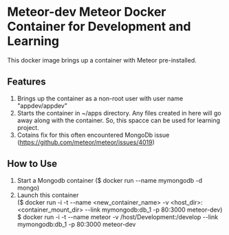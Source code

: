 # Meteor-dev Meteor Docker Container for Development and Learning  

This docker image brings up a container with Meteor pre-installed.   

## Features  

1. Brings up the container as a non-root user with user name "appdev/appdev"  
2. Starts the container in ~/apps directory. Any files created in here will go away along with the container. So, this spacce can be used for learning project.  
3. Cotains fix for this often encountered MongoDb issue (https://github.com/meteor/meteor/issues/4019)  

## How to Use  

1. Start a Mongodb container ($ docker run --name mymongodb -d mongo)  
2. Launch this container  
	($ docker run -i -t --name <new_container_name> -v <host_dir>:<container_mount_dir> --link mymongodb:db_1 -p 80:3000 meteor-dev)   
    $ docker run -i -t --name meteor -v /host/Development:/develop --link mymongodb:db_1 -p 80:3000 meteor-dev  
